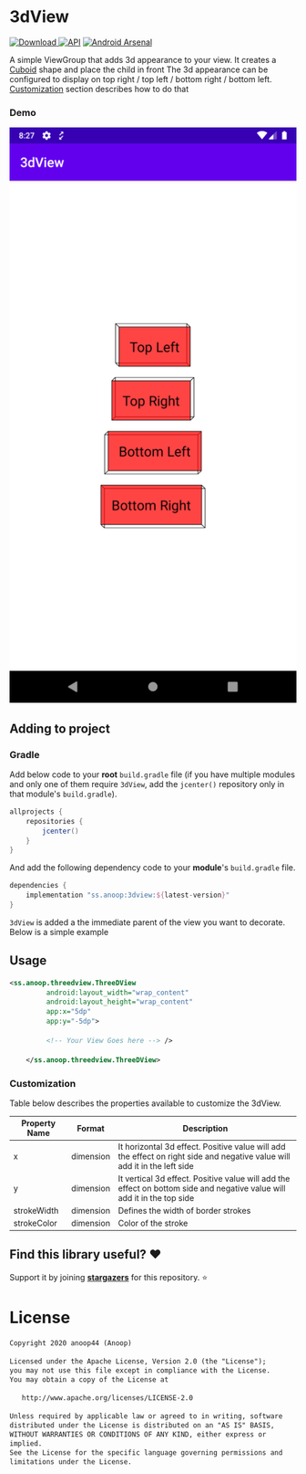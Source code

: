 # 3dView 
[ ![Download](https://api.bintray.com/packages/anoop44/maven/3dview/images/download.svg?version=1.0.0) ](https://bintray.com/anoop44/maven/3dview/1.0.0/link) <a href="https://android-arsenal.com/api?level=14"><img alt="API" src="https://img.shields.io/badge/API-14%2B-brightgreen.svg?style=flat"/></a>
[![Android Arsenal]( https://img.shields.io/badge/Android%20Arsenal-3dView-green.svg?style=flat )]( https://android-arsenal.com/details/1/8050 )

A simple ViewGroup that adds 3d appearance to your view. It creates a [Cuboid](https://www.mathsisfun.com/geometry/cuboids-rectangular-prisms.html) shape and place the child in front
The 3d appearance can be configured to display on top right / top left / bottom right / bottom left. [Customization](https://github.com/anoop44/3dView#customization) section describes how to do that

### Demo
![Screenshot of 3dView demo](https://raw.githubusercontent.com/anoop44/3dView/master/art/3dview.png)



## Adding to project

### Gradle
Add below code to your **root** `build.gradle` file (if you have multiple modules and only one of them require `3dView`, add the `jcenter()` repository only in that module's `build.gradle`).
```gradle
allprojects {
    repositories {
        jcenter()
    }
}
```
And add the following dependency code to your **module**'s `build.gradle` file.
```gradle
dependencies {
    implementation "ss.anoop:3dview:${latest-version}"
}
```
`3dView` is added a the immediate parent of the view you want to decorate. Below is a simple example

## Usage
```xml
<ss.anoop.threedview.ThreeDView
         android:layout_width="wrap_content"
         android:layout_height="wrap_content"
         app:x="5dp"
         app:y="-5dp">

         <!-- Your View Goes here --> />

    </ss.anoop.threedview.ThreeDView>
```
### Customization

Table below describes the properties available to customize the 3dView.


| Property Name          | Format    | Description |
|------------------------|-----------|----------------------------------------------------------------------------------------------------------------------------------------------------------------------------------------------------------------------|
| x                      | dimension | It horizontal 3d effect. Positive value will add the effect on right side and negative value will add it in the left side                           |
| y                      | dimension | It vertical 3d effect. Positive value will add the effect on bottom side and negative value will add it in the top side                           |
| strokeWidth            | dimension | Defines the width of border strokes|
| strokeColor            | dimension | Color of the stroke |


## Find this library useful? :heart:
Support it by joining __[stargazers](https://github.com/anoop44/3dView/stargazers)__ for this repository. :star:

# License
```
Copyright 2020 anoop44 (Anoop)

Licensed under the Apache License, Version 2.0 (the "License");
you may not use this file except in compliance with the License.
You may obtain a copy of the License at

   http://www.apache.org/licenses/LICENSE-2.0

Unless required by applicable law or agreed to in writing, software
distributed under the License is distributed on an "AS IS" BASIS,
WITHOUT WARRANTIES OR CONDITIONS OF ANY KIND, either express or implied.
See the License for the specific language governing permissions and
limitations under the License.
```
